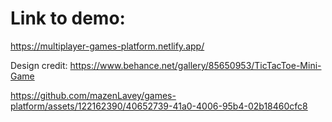# Link to demo:
https://multiplayer-games-platform.netlify.app/

Design credit: https://www.behance.net/gallery/85650953/TicTacToe-Mini-Game

https://github.com/mazenLavey/games-platform/assets/122162390/40652739-41a0-4006-95b4-02b18460cfc8

